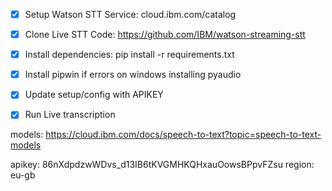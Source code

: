 - [x] Setup Watson STT Service: cloud.ibm.com/catalog
- [x] Clone Live STT Code: https://github.com/IBM/watson-streaming-stt
- [x] Install dependencies: pip install -r requirements.txt
- [x] Install pipwin if errors on windows installing pyaudio
- [x] Update setup/config with APIKEY
- [x] Run Live transcription



models: https://cloud.ibm.com/docs/speech-to-text?topic=speech-to-text-models

apikey: 86nXdpdzwWDvs_d13IB6tKVGMHKQHxauOowsBPpvFZsu
region: eu-gb